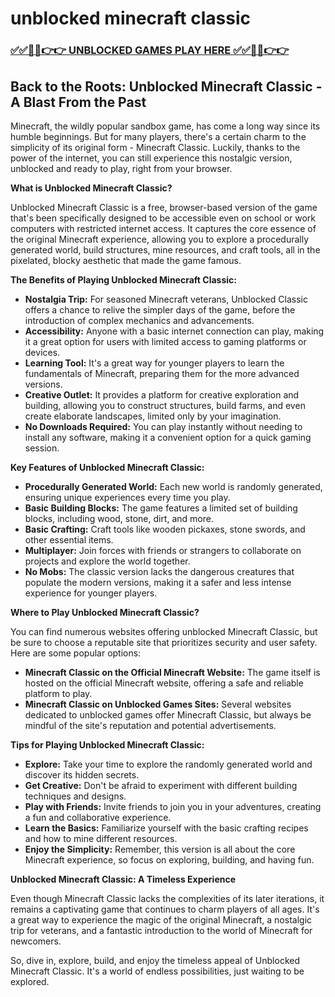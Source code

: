 # unblocked minecraft classic

### [✅✅🔴🔴👉👉 UNBLOCKED GAMES PLAY HERE ✅✅🔴🔴👉👉](https://topstoryindia.com)

## Back to the Roots: Unblocked Minecraft Classic - A Blast From the Past 

Minecraft, the wildly popular sandbox game, has come a long way since its humble beginnings. But for many players, there's a certain charm to the simplicity of its original form - Minecraft Classic. Luckily, thanks to the power of the internet, you can still experience this nostalgic version, unblocked and ready to play, right from your browser. 

**What is Unblocked Minecraft Classic?**

Unblocked Minecraft Classic is a free, browser-based version of the game that's been specifically designed to be accessible even on school or work computers with restricted internet access. It captures the core essence of the original Minecraft experience, allowing you to explore a procedurally generated world, build structures, mine resources, and craft tools, all in the pixelated, blocky aesthetic that made the game famous. 

**The Benefits of Playing Unblocked Minecraft Classic:**

* **Nostalgia Trip:** For seasoned Minecraft veterans, Unblocked Classic offers a chance to relive the simpler days of the game, before the introduction of complex mechanics and advancements. 
* **Accessibility:** Anyone with a basic internet connection can play, making it a great option for users with limited access to gaming platforms or devices. 
* **Learning Tool:** It's a great way for younger players to learn the fundamentals of Minecraft, preparing them for the more advanced versions. 
* **Creative Outlet:** It provides a platform for creative exploration and building, allowing you to construct structures, build farms, and even create elaborate landscapes, limited only by your imagination. 
* **No Downloads Required:** You can play instantly without needing to install any software, making it a convenient option for a quick gaming session.

**Key Features of Unblocked Minecraft Classic:**

* **Procedurally Generated World:** Each new world is randomly generated, ensuring unique experiences every time you play.
* **Basic Building Blocks:** The game features a limited set of building blocks, including wood, stone, dirt, and more.
* **Basic Crafting:** Craft tools like wooden pickaxes, stone swords, and other essential items.
* **Multiplayer:** Join forces with friends or strangers to collaborate on projects and explore the world together.
* **No Mobs:** The classic version lacks the dangerous creatures that populate the modern versions, making it a safer and less intense experience for younger players.

**Where to Play Unblocked Minecraft Classic?**

You can find numerous websites offering unblocked Minecraft Classic, but be sure to choose a reputable site that prioritizes security and user safety.  Here are some popular options:

* **Minecraft Classic on the Official Minecraft Website:** The game itself is hosted on the official Minecraft website, offering a safe and reliable platform to play. 
* **Minecraft Classic on Unblocked Games Sites:** Several websites dedicated to unblocked games offer Minecraft Classic, but always be mindful of the site's reputation and potential advertisements. 

**Tips for Playing Unblocked Minecraft Classic:**

* **Explore:** Take your time to explore the randomly generated world and discover its hidden secrets.
* **Get Creative:** Don't be afraid to experiment with different building techniques and designs.
* **Play with Friends:** Invite friends to join you in your adventures, creating a fun and collaborative experience.
* **Learn the Basics:** Familiarize yourself with the basic crafting recipes and how to mine different resources.
* **Enjoy the Simplicity:** Remember, this version is all about the core Minecraft experience, so focus on exploring, building, and having fun.

**Unblocked Minecraft Classic: A Timeless Experience**

Even though Minecraft Classic lacks the complexities of its later iterations, it remains a captivating game that continues to charm players of all ages. It's a great way to experience the magic of the original Minecraft, a nostalgic trip for veterans, and a fantastic introduction to the world of Minecraft for newcomers. 

So, dive in, explore, build, and enjoy the timeless appeal of Unblocked Minecraft Classic. It's a world of endless possibilities, just waiting to be explored. 
